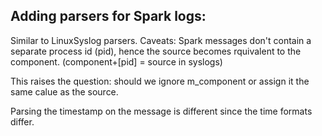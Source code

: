## Adding parsers for Spark logs:

Similar to LinuxSyslog parsers. Caveats: Spark messages don't contain a separate process id (pid),
hence the source becomes rquivalent to the component. (component+\[pid\] = source in syslogs)

This raises the question: should we ignore m_component or assign it the same calue as the source.

Parsing the timestamp on the message is different since the time formats differ.

